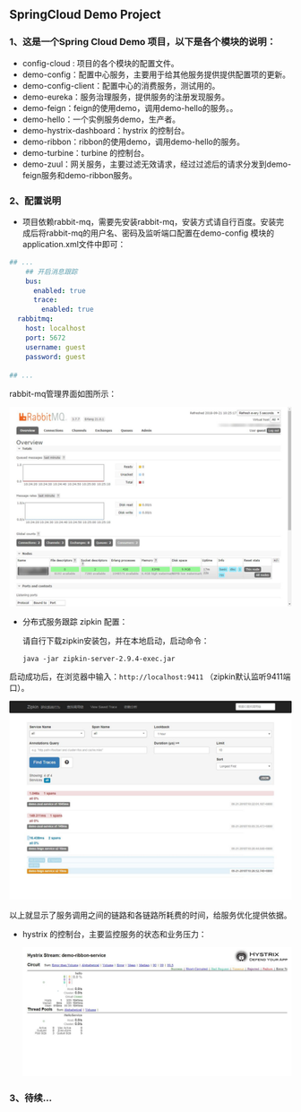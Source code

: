 ## SpringCloud Demo Project

### 1、这是一个Spring Cloud Demo 项目，以下是各个模块的说明：

- config-cloud : 项目的各个模块的配置文件。
- demo-config：配置中心服务，主要用于给其他服务提供提供配置项的更新。
- demo-config-client：配置中心的消费服务，测试用的。
- demo-eureka：服务治理服务，提供服务的注册发现服务。
- demo-feign：feign的使用demo，调用demo-hello的服务。。
- demo-hello：一个实例服务demo，生产者。
- demo-hystrix-dashboard：hystrix 的控制台。
- demo-ribbon：ribbon的使用demo，调用demo-hello的服务。
- demo-turbine：turbine 的控制台。
- demo-zuul：网关服务，主要过滤无效请求，经过过滤后的请求分发到demo-feign服务和demo-ribbon服务。

### 2、配置说明

- 项目依赖rabbit-mq，需要先安装rabbit-mq，安装方式请自行百度。安装完成后将rabbit-mq的用户名、密码及监听端口配置在demo-config 模块的 application.xml文件中即可：

```yaml
## ...
	## 开启消息跟踪
    bus:
      enabled: true
      trace:
        enabled: true
  rabbitmq:
    host: localhost
    port: 5672
    username: guest
    password: guest
    
## ...
```
rabbit-mq管理界面如图所示：

<img src="./docs/images/3.jpg"/>



- 分布式服务跟踪 zipkin 配置：

  请自行下载zipkin安装包，并在本地启动，启动命令：

  ```shell
  java -jar zipkin-server-2.9.4-exec.jar
  ```

启动成功后，在浏览器中输入：`http://localhost:9411` （zipkin默认监听9411端口）。

<img src="./docs/images/1.jpg"/>

以上就显示了服务调用之间的链路和各链路所耗费的时间，给服务优化提供依据。

- hystrix 的控制台，主要监控服务的状态和业务压力：

  <img src="./docs/images/2.jpg"/>



### 3、待续...